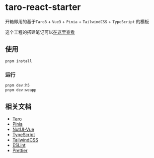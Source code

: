 # taro-react-starter

开箱即用的基于`Taro3` + `Vue3` + `Pinia` + `TailwindCSS` + `TypeScript` 的模板

这个工程的搭建笔记可以[在这里查看](https://welives.github.io/blog/front-end/engineering/taro/create-vue.html)

## 使用

```sh
pnpm install
```

### 运行

```sh
pnpm dev:h5
pnpm dev:weapp
```

## 相关文档

- [Taro](https://nervjs.github.io/taro-docs/docs/)
- [Pinia](https://pinia.vuejs.org/zh/)
- [NutUI-Vue](https://nutui.jd.com/)
- [TypeScript](https://www.tslang.cn/)
- [TailwindCSS](https://tailwind.nodejs.cn/)
- [ESLint](https://eslint.nodejs.cn/)
- [Prettier](https://prettier.nodejs.cn/)
